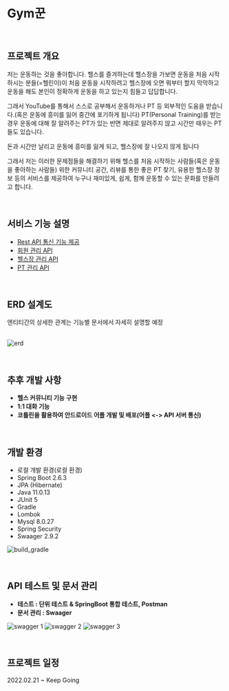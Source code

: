 # Gym꾼
 <br>

<h2>프로젝트 개요</h2>

 저는 운동하는 것을 좋아합니다. 헬스를 즐겨하는데 헬스장을 가보면 운동을 처음 시작하시는 분들(=헬린이)이 처음 운동을 시작하려고 헬스장에 오면 뭐부터 할지 막막하고 운동을 해도 본인이 정확하게 운동을 하고 있는지 힘들고 답답합니다.

그래서 YouTube를 통해서 스스로 공부해서 운동하거나 PT 등 외부적인 도움을 받습니다.(혹은 운동에 흥미를 잃어 중간에 포기하게 됩니다) PT(Personal Training)를 받는 경우 운동에 대해 잘 알려주는 PT가 있는 반면 제대로 알려주지 않고 시간만 때우는 PT들도 있습니다.

돈과 시간만 날리고 운동에 흥미를 잃게 되고, 헬스장에 잘 나오지 않게 됩니다

그래서 저는 이러한 문제점들을 해결하기 위해 헬스를 처음 시작하는 사람들(혹은 운동을 좋아하는 사람들) 위한 커뮤니티 공간, 리뷰를 통한 좋은 PT 찾기, 유용한 헬스장 정보 등의 서비스를 제공하여 누구나 재미있게, 쉽게, 함께 운동할 수 있는 문화를 만들려고 합니다.

<br>

<h2>서비스 기능 설명</h2>

- [Rest API 통신 기능 제공](https://github.com/underdarks/real_pt/blob/main/doc/common/readme.md)
- [회원 관리 API](https://github.com/underdarks/real_pt/blob/main/doc/member/doc.md)
- [헬스장 관리 API](https://github.com/underdarks/real_pt/blob/main/doc/gym/doc.md)
- [PT 관리 API](https://github.com/underdarks/real_pt/blob/main/doc/pt/doc.md)


<br>
<h2>ERD 설계도</h2>

엔티티간의 상세한 관계는 기능별 문서에서 자세히 설명할 예정<br><br>

![erd](https://user-images.githubusercontent.com/41244406/164969291-369a8548-0731-48e7-a8eb-1ca217d47d82.PNG)


<br>
<h2>추후 개발 사항</h2>

- <Strong>헬스 커뮤니티 기능 구현</Strong>
- <Strong>1:1 대화 기능</Strong>
- <Strong>코틀린을 활용하여 안드로이드 어플 개발 및 배포(어플 <-> API 서버 통신)</Strong>


  
<br>

<h2>개발 환경</h2>

- 로컬 개발 환경(로컬 환경)
- Spring Boot 2.6.3
- JPA (Hibernate)
- Java 11.0.13
- JUnit 5
- Gradle 
- Lombok
- Mysql 8.0.27
- Spring Security
- Swaager 2.9.2

![build_gradle](https://user-images.githubusercontent.com/41244406/164969440-41a77820-ed42-4d18-855d-f324bdf709bc.PNG)


<br>

<h2>API 테스트 및 문서 관리</h2>

- <Strong>테스트 : 단위 테스트 & SpringBoot 통합 테스트, Postman</Strong>
- <Strong>문서 관리 : Swaager</Strong>
 
![swagger 1](https://user-images.githubusercontent.com/41244406/165130702-520bdf3e-48df-44ae-9eec-647038d8d5c3.PNG)
![swagger 2](https://user-images.githubusercontent.com/41244406/165130710-322eb8a9-51ba-4edb-aa92-245142a20459.PNG)
![swagger 3](https://user-images.githubusercontent.com/41244406/165130713-e5ac0d17-5edd-4bb6-a022-0d4977661761.PNG)


 
 <br>
 <h2>프로젝트 일정</h2>
 2022.02.21 ~ Keep Going


